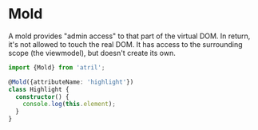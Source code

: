 # Mold

A mold provides "admin access" to that part of the virtual DOM. In return, it's
not allowed to touch the real DOM. It has access to the surrounding scope (the
viewmodel), but doesn't create its own.

```typescript
import {Mold} from 'atril';

@Mold({attributeName: 'highlight'})
class Highlight {
  constructor() {
    console.log(this.element);
  }
}
```
